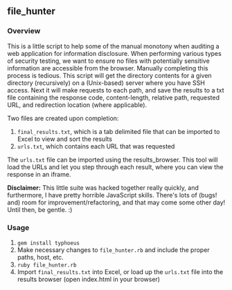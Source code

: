 ## file_hunter

### Overview
This is a little script to help some of the manual monotony when auditing a web application for information disclosure. When performing various types of security testing, we want to ensure no files with potentially sensitive information are accessible from the browser. Manually completing this process is tedious. This script will get the directory contents for a given directory (recursively) on a (Unix-based) server where you have SSH access. Next it will make requests to each path, and save the results to a txt file containing the response code, content-length, relative path, requested URL, and redirection location (where applicable). 

Two files are created upon completion: 

1. `final_results.txt`, which is a tab delimited file that can be imported to Excel to view and sort the results
2. `urls.txt`, which contains each URL that was requested

The `urls.txt` file can be imported using the results_browser. This tool will load the URLs and let you step through each result, where you can view the response in an iframe. 

**Disclaimer:** This little suite was hacked together really quickly, and furthermore, I have pretty horrible JavaScript skills. There's lots of (bugs! and) room for improvement/refactoring, and that may come some other day! Until then, be gentle. :)

### Usage
1. `gem install typhoeus`
2. Make necessary changes to `file_hunter.rb` and include the proper paths, host, etc.
3. `ruby file_hunter.rb`
4. Import `final_results.txt` into Excel, or load up the `urls.txt` file into the results browser (open index.html in your browser)